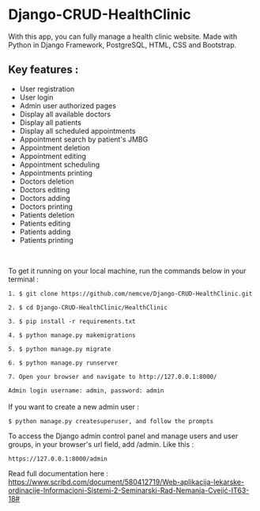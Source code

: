 # Django-CRUD-HealthClinic
With this app, you can fully manage a health clinic website. Made with Python in Django Framework, PostgreSQL, HTML, CSS and Bootstrap.
<h2>Key features :</h2>
<ul>
  <li>User registration</li>
  <li>User login</li>
  <li>Admin user authorized pages</li>
  <li>Display all available doctors</li>
  <li>Display all patients</li>
  <li>Display all scheduled appointments</li>
  <li>Appointment search by patient's JMBG</li>
  <li>Appointment deletion</li>
  <li>Appointment editing</li>
  <li>Appointment scheduling</li>
  <li>Appointments printing</li>
  <li>Doctors deletion</li>
  <li>Doctors editing</li>
  <li>Doctors adding</li>
  <li>Doctors printing</li>
  <li>Patients deletion</li>
  <li>Patients editing</li>
  <li>Patients adding</li>
  <li>Patients printing</li>
</ul>
<br>

To get it running on your local machine, run the commands below in your terminal :
<br>

``` 1. $ git clone https://github.com/nemcve/Django-CRUD-HealthClinic.git ``` 
<br> 

``` 2. $ cd Django-CRUD-HealthClinic/HealthClinic ```
<br>

``` 3. $ pip install -r requirements.txt ```
<br>

``` 4. $ python manage.py makemigrations ```
<br>

``` 5. $ python manage.py migrate ```
<br>

``` 6. $ python manage.py runserver ```
<br>

``` 7. Open your browser and navigate to http://127.0.0.1:8000/ ```
<br>

``` Admin login username: admin, password: admin ```
<br>
<br>
If you want to create a new admin user :

```$ python manage.py createsuperuser, and follow the prompts```
<br>

To access the Django admin control panel and manage users and user groups, in your browser's url field, add /admin. Like this :

``` https://127.0.0.1:8000/admin ```

Read full documentation here : https://www.scribd.com/document/580412719/Web-aplikacija-lekarske-ordinacije-Informacioni-Sistemi-2-Seminarski-Rad-Nemanja-Cvejić-IT63-18#

